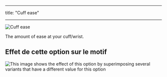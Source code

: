 - - -
title: "Cuff ease"
- - -

![Cuff ease](./cuffease.svg)

The amount of ease at your cuff/wrist.

## Effet de cette option sur le motif

![This image shows the effect of this option by superimposing several variants that have a different value for this option](carlita_cuffease_sample.svg "Effect of this option on the pattern")
